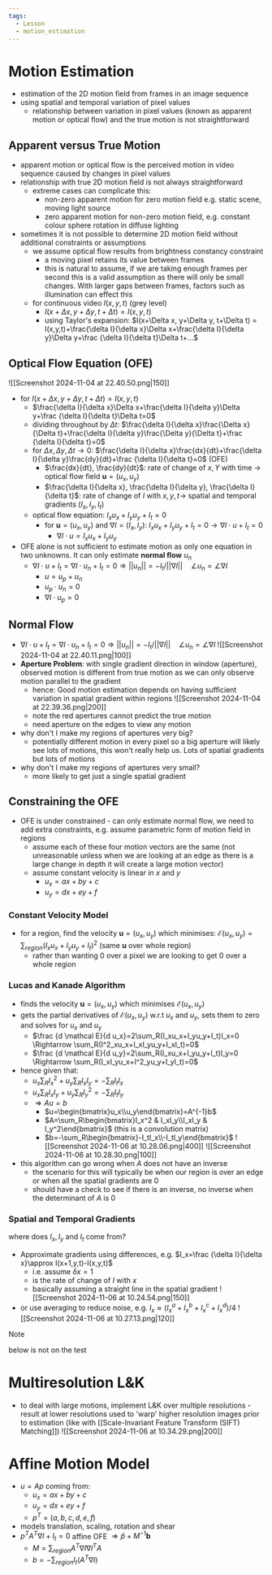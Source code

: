 ```yaml
---
tags:
  - Lesson
  - motion_estimation
---
```

# Motion Estimation
- estimation of the 2D motion field from frames in an image sequence
- using spatial and temporal variation of pixel values
	- relationship between variation in pixel values (known as apparent motion or optical flow) and the true motion is not straightforward
## Apparent versus True Motion
- apparent motion or optical flow is the perceived motion in video sequence caused by changes in pixel values
- relationship with true 2D motion field is not always straightforward
	- extreme cases can complicate this:
		- non-zero apparent motion for zero motion field e.g. static scene, moving light source
		- zero apparent motion for non-zero motion field, e.g. constant colour sphere rotation in diffuse lighting
- sometimes it is not possible to determine 2D motion field without additional constraints or assumptions
	- we assume optical flow results from brightness constancy constraint
		- a moving pixel retains its value between frames
		- this is natural to assume, if we are taking enough frames per second this is a valid assumption as there will only be small changes. With larger gaps between frames, factors such as illumination can effect this
	- for continuous video $I(x,y,t)$ (grey level)
		- $I(x+\Delta x, y+\Delta y, t+\Delta t) = I(x,y,t)$ 
		- using Taylor's expansion: $I(x+\Delta x, y+\Delta y, t+\Delta t) = I(x,y,t)+\frac{\delta I}{\delta x}\Delta x+\frac{\delta I}{\delta y}\Delta y+\frac {\delta I}{\delta t}\Delta t+...$
## Optical Flow Equation (OFE)
![[Screenshot 2024-11-04 at 22.40.50.png|150]]
- for $I(x+\Delta x, y+\Delta y, t+\Delta t) = I(x,y,t)$ 
	- $\frac{\delta I}{\delta x}\Delta x+\frac{\delta I}{\delta y}\Delta y+\frac {\delta I}{\delta t}\Delta t=0$
	- dividing throughout by $\Delta t$: $\frac{\delta I}{\delta x}\frac{\Delta x}{\Delta t}+\frac{\delta I}{\delta y}\frac{\Delta y}{\Delta t}+\frac {\delta I}{\delta t}=0$
	- for $\Delta x, \Delta y, \Delta t \rightarrow 0$: $\frac{\delta I}{\delta x}\frac{dx}{dt}+\frac{\delta I}{\delta y}\frac{dy}{dt}+\frac {\delta I}{\delta t}=0$ (OFE)
		- $\frac{dx}{dt}, \frac{dy}{dt}$: rate of change of $x,Y$ with time $\rightarrow$ optical flow field $\boldsymbol u = (u_x, u_y)$
		- $\frac{\delta I}{\delta x}, \frac{\delta I}{\delta y}, \frac{\delta I}{\delta t}$: rate of change of $I$ with $x,y,t \rightarrow$ spatial and temporal gradients $(I_x,I_y,I_t)$
	- optical flow equation: $I_xu_x+I_yu_y+I_t=0$
		- for $\boldsymbol u=(u_x,u_y)$ and $\nabla I=(I_x,I_y)$: $I_xu_x+I_yu_y+I_t=0\rightarrow \nabla I\cdot u+I_t=0$
			- $\nabla I\cdot u=I_xu_x+I_yu_y$ 
- OFE alone is not sufficient to estimate motion as only one equation in two unknowns. It can only estimate **normal flow** $u_n$ 
	- $\nabla I\cdot u+I_t=\nabla I\cdot u_n+I_t=0 \Rightarrow ||u_n||=-I_t/||\nabla I|| \quad \angle u_n = \angle \nabla I$ 
		- $u=u_p+u_n$
		- $u_p\cdot u_n = 0$
		- $\nabla I\cdot u_p=0$
## Normal Flow
- $\nabla I\cdot u+I_t=\nabla I\cdot u_n+I_t=0 \Rightarrow ||u_n||=-I_t/||\nabla I|| \quad \angle u_n = \angle \nabla I$ 
![[Screenshot 2024-11-04 at 22.40.11.png|100]]
- **Aperture Problem**: with single gradient direction in window (aperture), observed motion is different from true motion as we can only observe motion parallel to the gradient
	- hence: Good motion estimation depends on having sufficient variation in spatial gradient within regions
		![[Screenshot 2024-11-04 at 22.39.36.png|200]]
	- note the red apertures cannot predict the true motion
	- need aperture on the edges to view any motion
- why don't I make my regions of apertures very big?
	- potentially different motion in every pixel so a big aperture will likely see lots of motions, this won't really help us. Lots of spatial gradients but lots of motions
- why don't I make my regions of apertures very small?
	- more likely to get just a single spatial gradient
## Constraining the OFE
- OFE is under constrained - can only estimate normal flow, we need to add extra constraints, e.g. assume parametric form of motion field in regions
	- assume each of these four motion vectors are the same (not unreasonable unless when we are looking at an edge as there is a large change in depth it will create a large motion vector)
	- assume constant velocity is linear in $x$ and $y$
		- $u_x=ax+by+c$
		- $u_y=dx+ey+f$
### Constant Velocity Model
- for a region, find the velocity $\boldsymbol u=(u_x,u_y)$ which minimises: $\mathcal E(u_x,u_y)=\sum_{region}(I_xu_x+I_yu_y+I_t)^2$ (same $\boldsymbol u$ over whole region)
	- rather than wanting $0$ over a pixel we are looking to get $0$ over a whole region
### Lucas and Kanade Algorithm
- finds the velocity $\boldsymbol u=(u_x,u_y)$ which minimises $\mathcal E(u_x,u_y)$
- gets the partial derivatives of $\mathcal E(u_x,u_y)$ w.r.t $u_x$ and $u_y$, sets them to zero and solves for $u_x$ and $u_y$
	- $\frac {d \mathcal E}{d u_x}=2\sum_R(I_xu_x+I_yu_y+I_t)I_x=0 \Rightarrow \sum_R(I^2_xu_x+I_xI_yu_y+I_xI_t)=0$
	- $\frac {d \mathcal E}{d u_y}=2\sum_R(I_xu_x+I_yu_y+I_t)I_y=0 \Rightarrow \sum_R(I_xI_yu_x+I^2_yu_y+I_yI_t)=0$
- hence given that:
	- $u_x\sum_RI_x^2+u_y\sum_RI_xI_y=-\sum_RI_tI_x$
	- $u_x\sum_RI_xI_y+u_y\sum_RI_y^2=-\sum_RI_tI_y$
	- $\Rightarrow Au = b$
		- $u=\begin{bmatrix}u_x\\u_y\end{bmatrix}=A^{-1}b$
		- $A=\sum_R\begin{bmatrix}I_x^2 & I_xI_y\\I_xI_y & I_y^2\end{bmatrix}$ (this is a convolution matrix)
		- $b=-\sum_R\begin{bmatrix}-I_tI_x\\-I_tI_y\end{bmatrix}$
![[Screenshot 2024-11-06 at 10.28.06.png|400]]
![[Screenshot 2024-11-06 at 10.28.30.png|100]]
- this algorithm can go wrong when $A$ does not have an inverse
	- the scenario for this will typically be when our region is over an edge or when all the spatial gradients are $0$
	- should have a check to see if there is an inverse, no inverse when the determinant of $A$ is $0$
### Spatial and Temporal Gradients
where does $I_x, I_y$ and $I_t$ come from?
- Approximate gradients using differences, e.g. $I_x=\frac {\delta I}{\delta x}\approx I(x+1,y,t)-I(x,y,t)$
	- i.e. assume $\delta x=1$
	- is the rate of change of $I$ with $x$
	- basically assuming a straight line in the spatial gradient
	![[Screenshot 2024-11-06 at 10.24.54.png|150]]
- or use averaging to reduce noise, e.g. $I_x \approx (I_x^a+ I_x^b+I_x^c+ I_x^d)/4$
	![[Screenshot 2024-11-06 at 10.27.13.png|120]]
>[!note]
below is not on the test
# Multiresolution L&K
- to deal with large motions, implement L&K over multiple resolutions - result at lower resolutions used to 'warp' higher resolution images prior to estimation (like with [[Scale-Invariant Feature Transform (SIFT) Matching]])
![[Screenshot 2024-11-06 at 10.34.29.png|200]]
# Affine Motion Model
- $u=Ap$ coming from:
	- $u_x=ax+by+c$
	- $u_y=dx+ey+f$
	- $p^T=(a,b,c,d,e,f)$
- models translation, scaling, rotation and shear
- $p^TA^T\nabla I+I_t=0$ affine OFE $\Rightarrow \hat p + M^{-1}\boldsymbol b$
	- $M=\sum_{region}A^T\nabla I\nabla I^TA$
	- $b=-\sum_{region}I_t(A^T\nabla I)$
